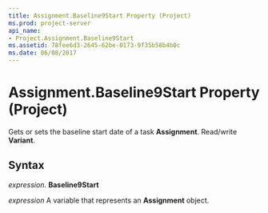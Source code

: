 ```yaml
---
title: Assignment.Baseline9Start Property (Project)
ms.prod: project-server
api_name:
- Project.Assignment.Baseline9Start
ms.assetid: 78fee6d3-2645-62be-0173-9f35b58b4b0c
ms.date: 06/08/2017
---
```



# Assignment.Baseline9Start Property (Project)

Gets or sets the baseline start date of a task **Assignment**. Read/write **Variant**.


## Syntax

 _expression_. **Baseline9Start**

 _expression_ A variable that represents an **Assignment** object.


